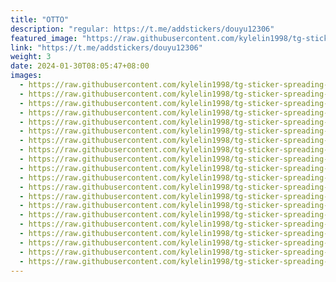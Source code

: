 ```yaml
---
title: "OTTO"
description: "regular: https://t.me/addstickers/douyu12306"
featured_image: "https://raw.githubusercontent.com/kylelin1998/tg-sticker-spreading-worldwide-images/main/img/d30acc7f-cff8-4ac4-8e1c-10b57d9220e0.jpg"
link: "https://t.me/addstickers/douyu12306"
weight: 3
date: 2024-01-30T08:05:47+08:00
images:
  - https://raw.githubusercontent.com/kylelin1998/tg-sticker-spreading-worldwide-images/main/img/d30acc7f-cff8-4ac4-8e1c-10b57d9220e0.jpg
  - https://raw.githubusercontent.com/kylelin1998/tg-sticker-spreading-worldwide-images/main/img/16bfab3c-f9bf-47c7-8e39-494cab5ec364.jpg
  - https://raw.githubusercontent.com/kylelin1998/tg-sticker-spreading-worldwide-images/main/img/7c053460-9c49-4fb6-a0a5-2995c58fdca7.jpg
  - https://raw.githubusercontent.com/kylelin1998/tg-sticker-spreading-worldwide-images/main/img/740eb774-c3ad-4ad4-b31f-d43225675a2d.jpg
  - https://raw.githubusercontent.com/kylelin1998/tg-sticker-spreading-worldwide-images/main/img/8ebd9e67-7cd5-432c-8cf1-cf30171fbbd7.jpg
  - https://raw.githubusercontent.com/kylelin1998/tg-sticker-spreading-worldwide-images/main/img/4dc9588d-a6b7-48bb-91e3-2914473f334f.jpg
  - https://raw.githubusercontent.com/kylelin1998/tg-sticker-spreading-worldwide-images/main/img/edb5f04d-f91b-4448-a6f8-7935d4077290.jpg
  - https://raw.githubusercontent.com/kylelin1998/tg-sticker-spreading-worldwide-images/main/img/57ef77b2-20a9-4725-b433-18e2074424d2.jpg
  - https://raw.githubusercontent.com/kylelin1998/tg-sticker-spreading-worldwide-images/main/img/c00e2cd4-8943-4609-b552-961b9e8e6542.jpg
  - https://raw.githubusercontent.com/kylelin1998/tg-sticker-spreading-worldwide-images/main/img/abe1c872-b11f-4ae9-88d3-7d3707c27cc4.jpg
  - https://raw.githubusercontent.com/kylelin1998/tg-sticker-spreading-worldwide-images/main/img/b68efb3f-a942-410e-a1e5-e043a91c7c3e.jpg
  - https://raw.githubusercontent.com/kylelin1998/tg-sticker-spreading-worldwide-images/main/img/cd951aa3-5bb5-4f8a-a048-7cfdc000c8f7.jpg
  - https://raw.githubusercontent.com/kylelin1998/tg-sticker-spreading-worldwide-images/main/img/3300309f-32fb-4f95-a7b4-7703a4496528.jpg
  - https://raw.githubusercontent.com/kylelin1998/tg-sticker-spreading-worldwide-images/main/img/54eeb784-db9e-40f9-a8c8-08f048ecfde4.jpg
  - https://raw.githubusercontent.com/kylelin1998/tg-sticker-spreading-worldwide-images/main/img/6d72a36d-ccdb-49f4-a06d-cdac26aa6071.jpg
  - https://raw.githubusercontent.com/kylelin1998/tg-sticker-spreading-worldwide-images/main/img/106a051f-8d8e-48a5-933d-6840df03b795.jpg
  - https://raw.githubusercontent.com/kylelin1998/tg-sticker-spreading-worldwide-images/main/img/0c9c3e16-218a-45d9-9690-c186252a09ac.jpg
  - https://raw.githubusercontent.com/kylelin1998/tg-sticker-spreading-worldwide-images/main/img/be40d0d7-28a7-4b15-961e-7ae3349a1109.jpg
  - https://raw.githubusercontent.com/kylelin1998/tg-sticker-spreading-worldwide-images/main/img/2889083e-29a6-4a48-ac94-f605377041d1.jpg
  - https://raw.githubusercontent.com/kylelin1998/tg-sticker-spreading-worldwide-images/main/img/774b0dd9-451c-4a43-84b6-65f85d164b76.jpg
---
```


